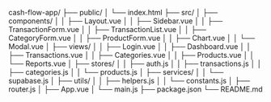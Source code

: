 cash-flow-app/
├── public/
│   └── index.html
├── src/
│   ├── components/
│   │   ├── Layout.vue
│   │   ├── Sidebar.vue
│   │   ├── TransactionForm.vue
│   │   ├── TransactionList.vue
│   │   ├── CategoryForm.vue
│   │   ├── ProductForm.vue
│   │   ├── Chart.vue
│   │   └── Modal.vue
│   ├── views/
│   │   ├── Login.vue
│   │   ├── Dashboard.vue
│   │   ├── Transactions.vue
│   │   ├── Categories.vue
│   │   ├── Products.vue
│   │   └── Reports.vue
│   ├── stores/
│   │   ├── auth.js
│   │   ├── transactions.js
│   │   ├── categories.js
│   │   └── products.js
│   ├── services/
│   │   └── supabase.js
│   ├── utils/
│   │   ├── helpers.js
│   │   └── constants.js
│   ├── router.js
│   ├── App.vue
│   └── main.js
├── package.json
└── README.md

